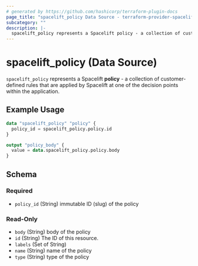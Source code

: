 ```yaml
---
# generated by https://github.com/hashicorp/terraform-plugin-docs
page_title: "spacelift_policy Data Source - terraform-provider-spacelift"
subcategory: ""
description: |-
  spacelift_policy represents a Spacelift policy - a collection of customer-defined rules that are applied by Spacelift at one of the decision points within the application.
---
```


# spacelift_policy (Data Source)

`spacelift_policy` represents a Spacelift **policy** - a collection of customer-defined rules that are applied by Spacelift at one of the decision points within the application.

## Example Usage

```terraform
data "spacelift_policy" "policy" {
  policy_id = spacelift_policy.policy.id
}

output "policy_body" {
  value = data.spacelift_policy.policy.body
}
```

<!-- schema generated by tfplugindocs -->
## Schema

### Required

- `policy_id` (String) immutable ID (slug) of the policy

### Read-Only

- `body` (String) body of the policy
- `id` (String) The ID of this resource.
- `labels` (Set of String)
- `name` (String) name of the policy
- `type` (String) type of the policy


